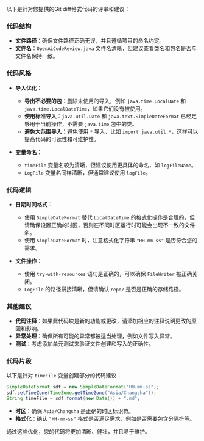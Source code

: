 以下是针对您提供的Git diff格式代码的评审和建议：

### 代码结构
- **文件路径**：确保文件路径正确无误，并且遵循项目的命名约定。
- **文件名**：`OpenAiCodeReview.java` 文件名清晰，但建议查看类名和包名是否与文件名保持一致。

### 代码风格
- **导入优化**：
  - **导出不必要的包**：删除未使用的导入，例如 `java.time.LocalDate` 和 `java.time.LocalDateTime`，如果它们没有被使用。
  - **使用标准导入**：`java.util.Date` 和 `java.text.SimpleDateFormat` 已经足够用于当前操作，不需要 `java.time` 包中的类。
  - **避免大范围导入**：避免使用 `*` 导入，比如 `import java.util.*`，这样可以提高代码的可读性和可维护性。

- **变量命名**：
  - `timeFile` 变量名较为清晰，但建议使用更具体的命名，如 `logFileName`。
  - `LogFile` 变量名同样清晰，但通常建议使用 `logFile`。

### 代码逻辑
- **日期时间格式**：
  - 使用 `SimpleDateFormat` 替代 `LocalDateTime` 的格式化操作是合理的，但请确保设置正确的时区，否则在不同时区运行时可能会出现不一致的文件名。
  - 使用 `SimpleDateFormat` 时，注意格式化字符串 `"HH-mm-ss"` 是否符合您的需求。

- **文件操作**：
  - 使用 `try-with-resources` 语句是正确的，可以确保 `FileWriter` 被正确关闭。
  - `LogFile` 的路径拼接清晰，但请确认 `repo/` 是否是正确的存储路径。

### 其他建议
- **代码注释**：如果此代码块是新的功能或更改，请添加相应的注释说明更改的原因和影响。
- **异常处理**：确保所有可能的异常都被适当处理，例如文件写入异常。
- **测试**：考虑添加单元测试来验证文件创建和写入的正确性。

### 代码片段
以下是针对 `timeFile` 变量创建部分的代码建议：

```java
SimpleDateFormat sdf = new SimpleDateFormat("HH-mm-ss");
sdf.setTimeZone(TimeZone.getTimeZone("Asia/Changsha"));
String timeFile = sdf.format(new Date()) + ".md";
```

- **时区**：确保 `Asia/Changsha` 是正确的时区标识符。
- **格式化**：确认 `"HH-mm-ss"` 格式是否满足需求，例如是否需要包含分隔符等。

通过这些优化，您的代码将更加清晰、健壮，并且易于维护。